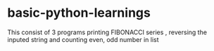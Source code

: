 # basic-python-learnings
This consist of 3 programs  printing FIBONACCI series , reversing the inputed string and  counting even, odd number in list
